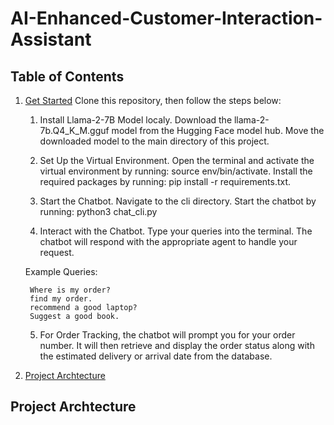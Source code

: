 # AI-Enhanced-Customer-Interaction-Assistant

## Table of Contents
1. [Get Started](#get-started)
    Clone this repository, then follow the steps below:
    1. Install Llama-2-7B Model localy. Download the llama-2-7b.Q4_K_M.gguf model from the Hugging Face model hub.
        Move the downloaded model to the main directory of this project.

    2. Set Up the Virtual Environment. Open the terminal and activate the virtual environment by running:
       source env/bin/activate. Install the required packages by running: pip install -r requirements.txt.

    3. Start the Chatbot. Navigate to the cli directory. Start the chatbot by running: python3 chat_cli.py

    4. Interact with the Chatbot. Type your queries into the terminal. The chatbot will respond with the appropriate    agent to handle your request.

    Example Queries:

        Where is my order?
        find my order.
        recommend a good laptop?
        Suggest a good book.
        
    5. For Order Tracking, the chatbot will prompt you for your order number. It will then retrieve and display the order status along with the estimated delivery or arrival date from the database.
2. [Project Archtecture](#project-archtecture)

## Project Archtecture
